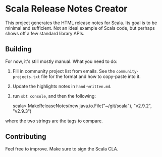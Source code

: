 # Scala Release Notes Creator

This project generates the HTML release notes for Scala.   Its goal is to be minimal and sufficient.   Not an ideal example of Scala code,
but perhaps shows off a few standard library APIs.


## Building

For now, it's still mostly manual.   What you need to do:

1. Fill in community project list from emails.  See the `community-projects.txt` file for the format and how to copy-paste into it.
2. Update the highlights notes in `hand-written.md`.
3. run `sbt console`, and then the following:

    scala> MakeReleaseNotes(new java.io.File("~/git/scala"), "v2.9.2", "v2.9.3")

where the two strings are the tags to compare.


## Contributing

Feel free to improve.   Make sure to sign the Scala CLA.
